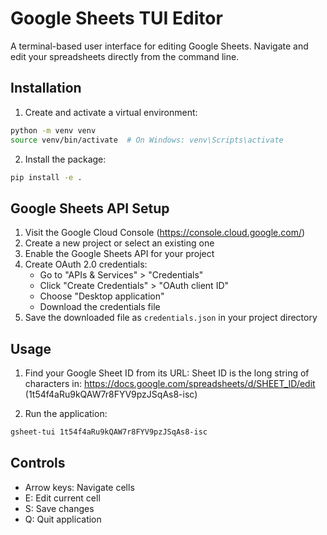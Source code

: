# Google Sheets TUI Editor

A terminal-based user interface for editing Google Sheets. Navigate and edit your spreadsheets directly from the command line.

## Installation

1. Create and activate a virtual environment:
```bash
python -m venv venv
source venv/bin/activate  # On Windows: venv\Scripts\activate
```

2. Install the package:
```bash
pip install -e .
```

## Google Sheets API Setup

1. Visit the Google Cloud Console (https://console.cloud.google.com/)
2. Create a new project or select an existing one
3. Enable the Google Sheets API for your project
4. Create OAuth 2.0 credentials:
   - Go to "APIs & Services" > "Credentials"
   - Click "Create Credentials" > "OAuth client ID"
   - Choose "Desktop application"
   - Download the credentials file
5. Save the downloaded file as `credentials.json` in your project directory

## Usage

1. Find your Google Sheet ID from its URL:
   Sheet ID is the long string of characters in:
   https://docs.google.com/spreadsheets/d/SHEET_ID/edit
   (1t54f4aRu9kQAW7r8FYV9pzJSqAs8-isc)

2. Run the application:
```bash
gsheet-tui 1t54f4aRu9kQAW7r8FYV9pzJSqAs8-isc
```

## Controls

- Arrow keys: Navigate cells
- E: Edit current cell
- S: Save changes
- Q: Quit application